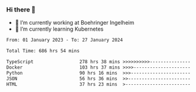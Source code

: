 ### Hi there 👋
- 🔭 I’m currently working at Boehringer Ingelheim
- 🌱 I’m currently learning Kubernetes

 
<!--START_SECTION:waka-->

```txt
From: 01 January 2023 - To: 27 January 2024

Total Time: 686 hrs 54 mins

TypeScript                 278 hrs 38 mins >>>>>>>>>>---------------   40.56 %
Docker                     103 hrs 37 mins >>>>---------------------   15.09 %
Python                     90 hrs 16 mins  >>>----------------------   13.14 %
JSON                       56 hrs 36 mins  >>-----------------------   08.24 %
HTML                       37 hrs 23 mins  >------------------------   05.44 %
```

<!--END_SECTION:waka-->

 
